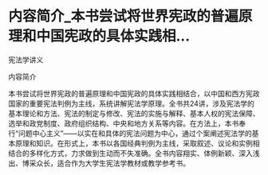 # 内容简介_本书尝试将世界宪政的普遍原理和中国宪政的具体实践相...

宪法学讲义

内容简介

本书尝试将世界宪政的普遍原理和中国宪政的具体实践相结合，以中国和西方宪政国家的重要宪法判例为主线，系统讲解宪法学原理。全书共24讲，涉及宪法学的基本理论和方法、宪法的制定与修改、宪法的实施与解释、基本人权的宪法保障、选举和政党制度、政府组织结构、中央和地方关系等内容。在方法上，本书奉行“问题中心主义”——以实在和具体的宪法问题为中心，通过个案阐述宪法学的基本原理和知识。在形式上，本书以各国经典判例为主线，采取叙述、议论和实例相结合的多样化方式，力求做到生动而不失准确。全书内容翔实、体例新颖、深入浅出、博采众长，适合作为大学生宪法学教材或教学参考书。